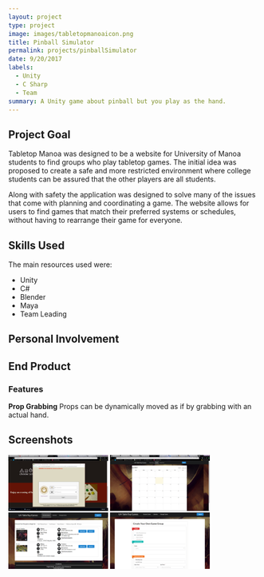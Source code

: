 ```yaml
---
layout: project
type: project
image: images/tabletopmanoaicon.png
title: Pinball Simulator
permalink: projects/pinballSimulator
date: 9/20/2017
labels:
  - Unity
  - C Sharp
  - Team 
summary: A Unity game about pinball but you play as the hand.
---
```


## Project Goal
  Tabletop Manoa was designed to be a website for University of Manoa students to find groups who play tabletop games. 
  The initial idea was proposed to create a safe and more restricted environment where college students can be assured that the other players are all students. 
  
  Along with safety the application was designed to solve many of the issues that come with planning and coordinating a game. 
  The website allows for users to find games that match their preferred systems or schedules, without having to rearrange their game for everyone.
  

## Skills Used

The main resources used were:
* Unity
* C# 
* Blender
* Maya
* Team Leading

## Personal Involvement

## End Product

### Features

  **Prop Grabbing** Props can be dynamically moved as if by grabbing with an actual hand. 
  
## Screenshots
 
<a href="../images/tabletopLogIn.png"><img class="" style="max-width:200px;" src="../images/tabletopLogIn.png"></a>
<a href="../images/tabletopmanoacal.png"><img class="" style="max-width:200px;" src="../images/tabletopmanoacal.png"></a>
<a href="../images/tabletopManoa/browsePage.png"><img class="" style="max-width:200px;" src="../images/tabletopManoa/browsePage.png"></a>
<a href="../images/tabletopManoa/addPage.png"><img class="" style="max-width:200px;" src="../images/tabletopManoa/addPage.png"></a>
